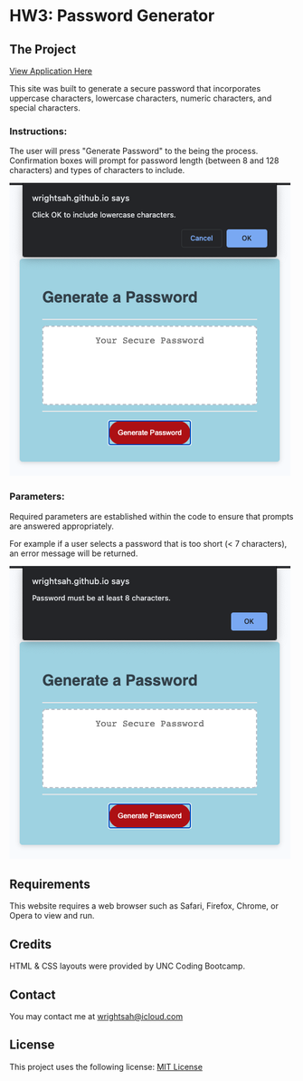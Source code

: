 # HW3: Password Generator

## The Project

[View Application Here](https://wrightsah.github.io/homework-3/)

This site was built to generate a secure password that incorporates uppercase characters, lowercase characters, numeric characters, and special characters. 

### Instructions: 

The user will press "Generate Password" to the being the process. Confirmation boxes will prompt for password length (between 8 and 128 characters) and types of characters to include. 

<!-- screenshot 1 -->

![parameters](assets/parameters.png)

### Parameters:

Required parameters are established within the code to ensure that prompts are answered appropriately. 

For example if a user selects a password that is too short (< 7 characters), an error message will be returned. 

<!-- screenshot 2 -->

![error](assets/error.png)

## Requirements

This website requires a web browser such as Safari, Firefox, Chrome, or Opera to view and run. 

## Credits

HTML & CSS layouts were provided by UNC Coding Bootcamp. 

## Contact

You may contact me at wrightsah@icloud.com

## License

This project uses the following license: [MIT License](License)

